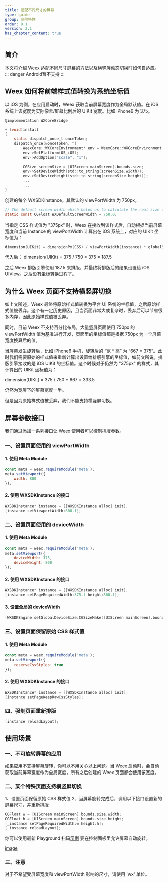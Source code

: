 ```yaml
---
title: 适配不同尺寸的屏幕
type: guide
group: 高阶特性
order: 8.1
version: 2.1
has_chapter_content: true
---
```


## 简介

本文将介绍 Weex 适配不同尺寸屏幕的方法以及横竖屏动态切换时如何自适应。
::: danger 
Android暂不支持
:::

## Weex 如何将前端样式值转换为系统坐标值

以 iOS 为例，在应用启动时，Weex 获取当前屏幕宽度作为全局默认值。在 iOS 系统上该宽度为实际像素/屏幕比例后的 UIKit 宽度。比如 iPhone6 为 375。

```C
@implementation WXCoreBridge

+ (void)install
{
    static dispatch_once_t onceToken;
    dispatch_once(&onceToken, ^{
        WeexCore::WXCoreEnvironment* env = WeexCore::WXCoreEnvironment::getInstance();
        env->SetPlatform(OS_iOS);
        env->AddOption("scale", "1");
        
        CGSize screenSize = [UIScreen mainScreen].bounds.size;
        env->SetDeviceWidth(std::to_string(screenSize.width));
        env->SetDeviceHeight(std::to_string(screenSize.height));
        ...
        ...
}
```

创建的每个 WXSDKInstance，其默认的 viewPortWidth 为 750px。
```C
// The default screen width which helps us to calculate the real size or scale in different devices.
static const CGFloat WXDefaultScreenWidth = 750.0;
```

当指定 CSS 样式值为 "375px" 时，Weex 在接收到该样式后，自动根据当前屏幕宽度和当前 Instance 的 viewPortWidth 计算出在 iOS 系统上，对应的 UIKit 坐标值为：

```C
dimension(UIKit) = dimensionPx(CSS) / viewPortWidth(instance) * globalScreenWidth
```

代入后：
dimension(UIKit) = 375 / 750 * 375 = 187.5

之后 Weex 排版引擎使用 187.5 来排版，并最终将排版后的结果设置给 iOS UIView。之后没有坐标转换过程了。

## 为什么 Weex 页面不支持横竖屏切换

如上文所述，Weex 最终将原始样式值转换为平台 UI 系统的坐标值，之后原始样式值被丢弃。这个有一定历史原因，且当页面非常大或复杂时，丢弃后可以节省很多内存，因此原始样式值被丢弃。

同时，目前 Weex 不支持百分比布局，大量竖屏页面使用 750px 的 viewPortWidth 值为基准进行开发，页面里的坐标值都是根据 750px 为一个屏幕宽度换算后的值。

当屏幕发生旋转后，比如 iPhone6 手机，旋转后的 “宽 * 高” 为 “667 * 375”。此时我们需要原始的样式值来重新计算出设置给排版引擎的坐标值，如前文所说，排版引擎接收的是 iOS UIKit 的坐标值。这个时候对于仍然为 "375px" 的样式，其计算出的 UIKit 坐标值为：

dimension(UIKit) = 375 / 750 * 667 = 333.5

仍然为宽屏下的屏幕宽度一半。

但是因为原始样式值被丢弃，我们不能支持横竖屏切换。

## 屏幕参数接口

我们通过添加一系列接口让 Weex 使用者可以控制排版参数。

### 一、设置页面使用的 viewPortWidth

#### 1. 使用 Meta Module

```Javascript
const meta = weex.requireModule('meta');
meta.setViewport({
	width: 800
});
```

#### 2. 使用 WXSDKInstance 的接口

```Objective-C
WXSDKInstance* instance = [[WXSDKInstance alloc] init];
[instance setViewportWidth:800.f];
```

### 二、设置页面使用的 deviceWidth

<Badge text="v0.25+" type="warning"/>

#### 1. 使用 Meta Module

```Javascript
const meta = weex.requireModule('meta');
meta.setViewport({
	deviceWidth: 375,
	deviceHeight: 800
});
```

#### 2. 使用 WXSDKInstance 的接口

```Objective-C
WXSDKInstance* instance = [[WXSDKInstance alloc] init];
[instance setPageRequiredWidth:375.f height:800.f];
```

#### 3. 设置全局的 deviceWidth

```Objective-C
[WXSDKEngine setGlobalDeviceSize:CGSizeMake([UIScreen mainScreen].bounds.size.width, [UIScreen mainScreen].bounds.size.height)];
```

### 三、设置页面保留原始 CSS 样式值

<Badge text="v0.25+" type="warning"/>

#### 1. 使用 Meta Module

```Javascript
const meta = weex.requireModule('meta');
meta.setViewport({
	reserveCssStyles: true
});
```

#### 2. 使用 WXSDKInstance 的接口

```Objective-C
WXSDKInstance* instance = [[WXSDKInstance alloc] init];
[instance setPageKeepRawCssStyles];
```

### 四、强制页面重新排版

<Badge text="v0.25+" type="warning"/>

```Objective-C
[instance reloadLayout];
```

## 使用场景

### 一、不可旋转屏幕的应用

如果应用不支持屏幕旋转，你可以不用关心以上问题。当 Weex 启动时，会自动获取当前屏幕宽度作为全局宽度，所有之后创建的 Weex 页面都会使用该宽度。

### 二、某个特殊页面支持横竖屏切换

<Badge text="v0.25+" type="warning"/>

1、设置页面保留原始 CSS 样式值
2、当屏幕旋转完成后，调用以下接口设置新的屏幕尺寸，并重新排版
```Objective-C
CGFloat w = [UIScreen mainScreen].bounds.size.width;
CGFloat h = [UIScreen mainScreen].bounds.size.height;
[_instance setPageRequiredWidth:w height:h];
[_instance reloadLayout];
```

你可以使用最新 Playground 扫码[示例](http://editor.weex.io/p/wqyfavor/scroller/commit/37810078ef963388b699b5ad7d5e9881)
要在控制面板里允许屏幕自动旋转。

[image](https://img.alicdn.com/tfs/TB1gWiTcvWG3KVjSZPcXXbkbXXa-240-427.gif)

### 三、注意

对于不希望受屏幕宽度和 viewPortWidth 影响的尺寸，请使用 'wx' 单位。

